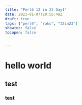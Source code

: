 ```yaml
---
title: "Perl6 12 in 23 Day1"
date: 2023-01-07T20:56:48Z
draft: true
tags: ["perl6", "raku", "12in23"]
showtoc: false
tocopen: false


---
```


# hello world

## test

### test